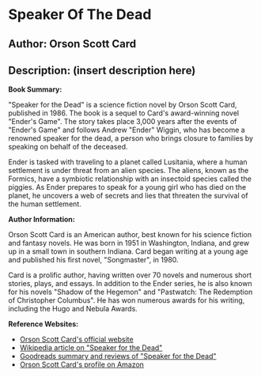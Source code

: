 # Speaker Of The Dead
## Author: Orson Scott Card
## Description: (insert description here)
**Book Summary:**

"Speaker for the Dead" is a science fiction novel by Orson Scott Card, published in 1986. The book is a sequel to Card's award-winning novel "Ender's Game". The story takes place 3,000 years after the events of "Ender's Game" and follows Andrew "Ender" Wiggin, who has become a renowned speaker for the dead, a person who brings closure to families by speaking on behalf of the deceased.

Ender is tasked with traveling to a planet called Lusitania, where a human settlement is under threat from an alien species. The aliens, known as the Formics, have a symbiotic relationship with an insectoid species called the piggies. As Ender prepares to speak for a young girl who has died on the planet, he uncovers a web of secrets and lies that threaten the survival of the human settlement.

**Author Information:**

Orson Scott Card is an American author, best known for his science fiction and fantasy novels. He was born in 1951 in Washington, Indiana, and grew up in a small town in southern Indiana. Card began writing at a young age and published his first novel, "Songmaster", in 1980.

Card is a prolific author, having written over 70 novels and numerous short stories, plays, and essays. In addition to the Ender series, he is also known for his novels "Shadow of the Hegemon" and "Pastwatch: The Redemption of Christopher Columbus". He has won numerous awards for his writing, including the Hugo and Nebula Awards.

**Reference Websites:**

* [Orson Scott Card's official website](https://www.cardstoned.com)
* [Wikipedia article on "Speaker for the Dead"](https://en.wikipedia.org/wiki/Speaker_for_the_Dead)
* [Goodreads summary and reviews of "Speaker for the Dead"](https://www.goodreads.com/book/show/23619.Speaker_for_the_Dead)
* [Orson Scott Card's profile on Amazon](https://www.amazon.com/Orson-Scott-Card/e/B000APENJQ/)